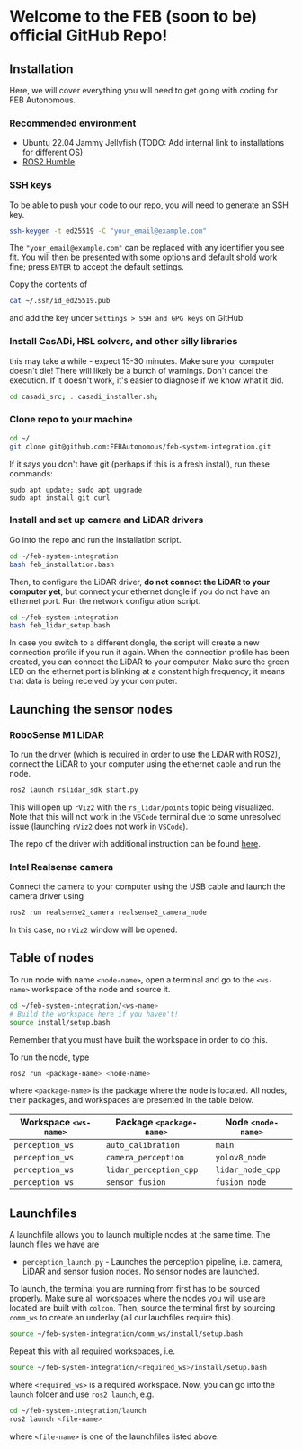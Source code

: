 # Welcome to the FEB (soon to be) official GitHub Repo!

## Installation
Here, we will cover everything you will need to get going with coding for FEB Autonomous.


### Recommended environment
* Ubuntu 22.04 Jammy Jellyfish (TODO: Add internal link to installations for different OS)
* [ROS2 Humble](https://docs.ros.org/en/humble/Installation.html)

### SSH keys
To be able to push your code to our repo, you will need to generate an SSH key.
``` bash
ssh-keygen -t ed25519 -C "your_email@example.com"
```
The `"your_email@example.com"` can be replaced with any identifier you see fit. You will then be presented with some options and default shold work fine; press `ENTER` to accept the default settings.

Copy the contents of
``` bash
cat ~/.ssh/id_ed25519.pub
```
and add the key under `Settings > SSH and GPG keys` on GitHub.

### Install CasADi, HSL solvers, and other silly libraries
this may take a while - expect 15-30 minutes. Make sure your computer doesn't die!
There will likely be a bunch of warnings. Don't cancel the execution. If it doesn't work, it's easier to diagnose if we know what it did.
```bash
cd casadi_src; . casadi_installer.sh;
```

### Clone repo to your machine
``` bash
cd ~/
git clone git@github.com:FEBAutonomous/feb-system-integration.git
```
If it says you don't have git (perhaps if this is a fresh install), run these commands:
```
sudo apt update; sudo apt upgrade
sudo apt install git curl
```
### Install and set up camera and LiDAR drivers
Go into the repo and run the installation script.
``` bash
cd ~/feb-system-integration
bash feb_installation.bash
```
Then, to configure the LiDAR driver, **do not connect the LiDAR to your computer yet**, but connect your ethernet dongle if you do not have an ethernet port. Run the network configuration script.
``` bash
cd ~/feb-system-integration
bash feb_lidar_setup.bash
```
In case you switch to a different dongle, the script will create a new connection profile if you run it again. When the connection profile has been created, you can connect the LiDAR to your computer. Make sure the green LED on the ethernet port is blinking at a constant high frequency; it means that data is being received by your computer.

## Launching the sensor nodes
### RoboSense M1 LiDAR
To run the driver (which is required in order to use the LiDAR with ROS2), connect the LiDAR to your computer using the ethernet cable and run the node.
``` bash
ros2 launch rslidar_sdk start.py
```
This will open up `rViz2` with the `rs_lidar/points` topic being visualized. Note that this will not work in the `VSCode` terminal due to some unresolved issue (launching `rViz2` does not work in `VSCode`).

The repo of the driver with additional instruction can be found [here](https://github.com/RoboSense-LiDAR/rslidar_sdk/tree/main).

### Intel Realsense camera
Connect the camera to your computer using the USB cable and launch the camera driver using
``` bash
ros2 run realsense2_camera realsense2_camera_node
```
In this case, no `rViz2` window will be opened.

## Table of nodes
To run node with name `<node-name>`, open a terminal and go to the `<ws-name>` workspace of the node and source it.
``` bash
cd ~/feb-system-integration/<ws-name>
# Build the workspace here if you haven't!
source install/setup.bash
```
Remember that you must have built the workspace in order to do this.

To run the node, type
``` bash
ros2 run <package-name> <node-name>
```
where `<package-name>` is the package where the node is located. All nodes, their packages, and workspaces are presented in the table below.

| Workspace `<ws-name>` | Package `<package-name>`  | Node `<node-name>`|
|---                    |---                        |---                |
|`perception_ws`        |`auto_calibration`         |`main`             |
|`perception_ws`        |`camera_perception`        |`yolov8_node`      |
|`perception_ws`        |`lidar_perception_cpp`     |`lidar_node_cpp`   |
|`perception_ws`        |`sensor_fusion`            |`fusion_node`      |

## Launchfiles
A launchfile allows you to launch multiple nodes at the same time. The launch files we have are

* `perception_launch.py` - Launches the perception pipeline, i.e. camera, LiDAR and sensor fusion nodes. No sensor nodes are launched.

To launch, the terminal you are running from first has to be sourced properly. Make sure all workspaces
where the nodes you will use are located are built with `colcon`. Then, source the terminal first by sourcing `comm_ws` to create an underlay (all our lauchfiles require this).
```bash
source ~/feb-system-integration/comm_ws/install/setup.bash
```
Repeat this with all required workspaces, i.e.
```bash
source ~/feb-system-integration/<required_ws>/install/setup.bash
```
where `<required_ws>` is a required workspace. Now, you can go into the `launch` folder and use `ros2 launch`, e.g.
``` bash
cd ~/feb-system-integration/launch
ros2 launch <file-name>
```
where `<file-name>` is one of the launchfiles listed above.
